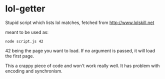 # lol-getter
Stupid script which lists lol matches, fetched from http://www.lolskill.net

meant to be used as:
```
node script.js 42
```
42 being the page you want to load. If no argument is passed, it will load the first page.


This a crappy piece of code and won't work really well. It has problem with encoding and synchronism.
